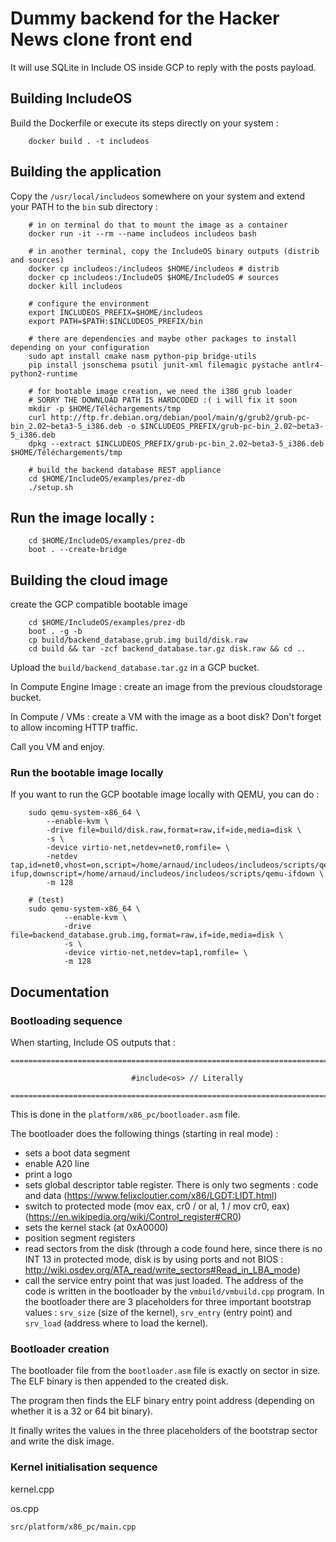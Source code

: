 # Dummy backend for the Hacker News clone front end

It will use SQLite in Include OS inside GCP to reply with the posts payload.

## Building IncludeOS

Build the Dockerfile or execute its steps directly on your system :

        docker build . -t includeos

## Building the application

Copy the `/usr/local/includeos` somewhere on your system and extend your PATH to the `bin` sub directory :

        # in on terminal do that to mount the image as a container
        docker run -it --rm --name includeos includeos bash

        # in another terminal, copy the IncludeOS binary outputs (distrib and sources)
        docker cp includeos:/includeos $HOME/includeos # distrib
        docker cp includeos:/IncludeOS $HOME/IncludeOS # sources
        docker kill includeos

        # configure the environment
        export INCLUDEOS_PREFIX=$HOME/includeos
        export PATH=$PATH:$INCLUDEOS_PREFIX/bin

        # there are dependencies and maybe other packages to install depending on your configuration
        sudo apt install cmake nasm python-pip bridge-utils
        pip install jsonschema psutil junit-xml filemagic pystache antlr4-python2-runtime

        # for bootable image creation, we need the i386 grub loader
        # SORRY THE DOWNLOAD PATH IS HARDCODED :( i will fix it soon
        mkdir -p $HOME/Téléchargements/tmp
        curl http://ftp.fr.debian.org/debian/pool/main/g/grub2/grub-pc-bin_2.02~beta3-5_i386.deb -o $INCLUDEOS_PREFIX/grub-pc-bin_2.02~beta3-5_i386.deb
        dpkg --extract $INCLUDEOS_PREFIX/grub-pc-bin_2.02~beta3-5_i386.deb $HOME/Téléchargements/tmp

        # build the backend database REST appliance
        cd $HOME/IncludeOS/examples/prez-db
        ./setup.sh

## Run the image locally :

        cd $HOME/IncludeOS/examples/prez-db
        boot . --create-bridge

## Building the cloud image

create the GCP compatible bootable image

        cd $HOME/IncludeOS/examples/prez-db
        boot . -g -b
        cp build/backend_database.grub.img build/disk.raw
        cd build && tar -zcf backend_database.tar.gz disk.raw && cd ..

Upload the `build/backend_database.tar.gz` in a GCP bucket.

In Compute Engine Image : create an image from the previous cloudstorage bucket.

In Compute / VMs : create a VM with the image as a boot disk? Don't forget to allow incoming HTTP traffic.

Call you VM and enjoy.

### Run the bootable image locally

If you want to run the GCP bootable image locally with QEMU, you can do :

        sudo qemu-system-x86_64 \
            --enable-kvm \
            -drive file=build/disk.raw,format=raw,if=ide,media=disk \
            -s \
            -device virtio-net,netdev=net0,romfile= \
            -netdev tap,id=net0,vhost=on,script=/home/arnaud/includeos/includeos/scripts/qemu-ifup,downscript=/home/arnaud/includeos/includeos/scripts/qemu-ifdown \
            -m 128

        # (test)
        sudo qemu-system-x86_64 \
                --enable-kvm \
                -drive file=backend_database.grub.img,format=raw,if=ide,media=disk \
                -s \
                -device virtio-net,netdev=tap1,romfile= \
                -m 128

## Documentation

### Bootloading sequence

When starting, Include OS outputs that :

```
================================================================================

                           #include<os> // Literally

================================================================================
```

This is done in the `platform/x86_pc/bootloader.asm` file.

The bootloader does the following things (starting in real mode) :

- sets a boot data segment
- enable A20 line
- print a logo
- sets global descriptor table register. There is only two segments : code and data (https://www.felixcloutier.com/x86/LGDT:LIDT.html)
- switch to protected mode (mov eax, cr0 / or   al, 1 / mov cr0, eax) (https://en.wikipedia.org/wiki/Control_register#CR0)
- sets the kernel stack (at 0xA0000)
- position segment registers
- read sectors from the disk (through a code found here, since there is no INT 13 in protected mode, disk is by using ports and not BIOS : http://wiki.osdev.org/ATA_read/write_sectors#Read_in_LBA_mode)
- call the service entry point that was just loaded. The address of the code is written in the bootloader by the `vmbuild/vmbuild.cpp` program. In the bootloader there are 3 placeholders for three important bootstrap values : `srv_size` (size of the kernel), `srv_entry` (entry point) and `srv_load` (address where to load the kernel).

### Bootloader creation

The bootloader file from the `bootloader.asm` file is exactly on sector in size. The ELF binary is then appended to the created disk.

The program then finds the ELF binary entry point address (depending on whether it is a 32 or 64 bit binary).

It finally writes the values in the three placeholders of the bootstrap sector and write the disk image.

### Kernel initialisation sequence

kernel.cpp

os.cpp

`src/platform/x86_pc/main.cpp`